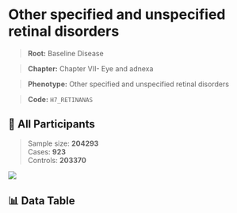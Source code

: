 # Other specified and unspecified retinal disorders

> **Root:** Baseline Disease  

> **Chapter:** Chapter VII- Eye and adnexa  

> **Phenotype:** Other specified and unspecified retinal disorders  

> **Code:** `H7_RETINANAS`

## 🧪 All Participants  
> Sample size: **204293**  
> Cases: **923**  
> Controls: **203370**
<img src="/Sensitive/Figures/ALL/Incidence/H7_RETINANAS.png"/>

## 📊 Data Table
<CsvTableMRF src="/Sensitive/Data/ALL/Incidence/COX_H7_RETINANAS.csv"/>

